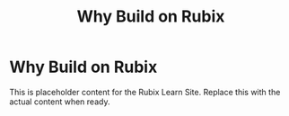 ﻿---
title: Why Build on Rubix
sidebar_label: Why Build on Rubix
---

<!-- File: docs/enterprise-onboarding/why-rubix.md -->
# Why Build on Rubix

This is placeholder content for the Rubix Learn Site. Replace this with the actual content when ready.
